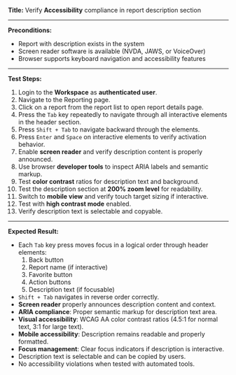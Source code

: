 **Title:** Verify **Accessibility** compliance in report description section

---

**Preconditions:**
- Report with description exists in the system
- Screen reader software is available (NVDA, JAWS, or VoiceOver)
- Browser supports keyboard navigation and accessibility features

---

**Test Steps:**
1. Login to the **Workspace** as **authenticated user**.
2. Navigate to the Reporting page.
3. Click on a report from the report list to open report details page.
4. Press the `Tab` key repeatedly to navigate through all interactive elements in the header section.
5. Press `Shift + Tab` to navigate backward through the elements.
6. Press `Enter` and `Space` on interactive elements to verify activation behavior.
7. Enable **screen reader** and verify description content is properly announced.
8. Use browser **developer tools** to inspect ARIA labels and semantic markup.
9. Test **color contrast** ratios for description text and background.
10. Test the description section at **200% zoom level** for readability.
11. Switch to **mobile view** and verify touch target sizing if interactive.
12. Test with **high contrast mode** enabled.
13. Verify description text is selectable and copyable.

---

**Expected Result:**
- Each `Tab` key press moves focus in a logical order through header elements:
    1. Back button
    2. Report name (if interactive)
    3. Favorite button
    4. Action buttons
    5. Description text (if focusable)
- `Shift + Tab` navigates in reverse order correctly.
- **Screen reader** properly announces description content and context.
- **ARIA compliance**: Proper semantic markup for description text area.
- **Visual accessibility**: WCAG AA color contrast ratios (4.5:1 for normal text, 3:1 for large text).
- **Mobile accessibility**: Description remains readable and properly formatted.
- **Focus management**: Clear focus indicators if description is interactive.
- Description text is selectable and can be copied by users.
- No accessibility violations when tested with automated tools.